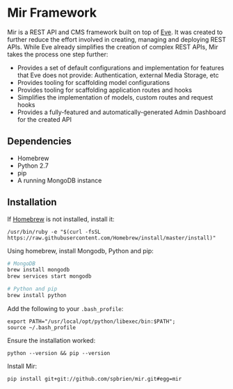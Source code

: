# Mir Framework

Mir is a REST API and CMS framework built on top of [Eve](http://python-eve.org/). It was created to further reduce the effort involved in creating, managing and deploying REST APIs. While Eve already simplifies the creation of complex REST APIs, Mir takes the process one step further:

* Provides a set of default configurations and implementation for features that Eve does not provide: Authentication, external Media Storage, etc
* Provides tooling for scaffolding model configurations
* Provides tooling for scaffolding application routes and hooks
* Simplifies the implementation of models, custom routes and request hooks
* Provides a fully-featured and automatically-generated Admin Dashboard for the created API

## Dependencies

* Homebrew
* Python 2.7
* pip
* A running MongoDB instance

## Installation

If [Homebrew](https://brew.sh/) is not installed, install it:

```
/usr/bin/ruby -e "$(curl -fsSL https://raw.githubusercontent.com/Homebrew/install/master/install)"
```

Using homebrew, install Mongodb, Python and pip:

```bash
# MongoDB
brew install mongodb
brew services start mongodb

# Python and pip
brew install python
```

Add the following to your `.bash_profile`:

```
export PATH="/usr/local/opt/python/libexec/bin:$PATH";
source ~/.bash_profile
```

Ensure the installation worked:

```
python --version && pip --version
```

Install Mir:

```
pip install git+git://github.com/spbrien/mir.git#egg=mir
```
